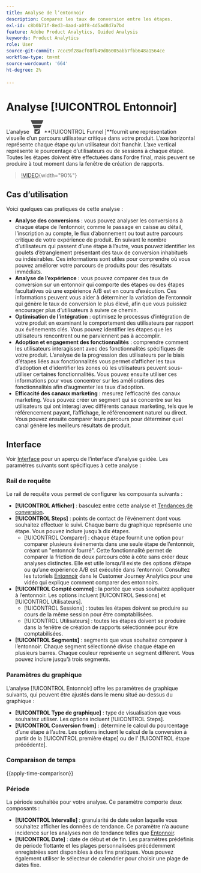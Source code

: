 ```yaml
---
title: Analyse de l’entonnoir
description: Comparez les taux de conversion entre les étapes.
exl-id: c8b0b71f-8ed3-4aad-a0f8-4d5ad8d7a7bd
feature: Adobe Product Analytics, Guided Analysis
keywords: Product Analytics
role: User
source-git-commit: 7ccc9f28acf08fb49d86005abb7fbb648a1564ce
workflow-type: tm+mt
source-wordcount: '664'
ht-degree: 2%

---
```


# Analyse [!UICONTROL Entonnoir]

L’analyse ![ConversionFunnel](/help/assets/icons/ConversionFunnel.svg)**[!UICONTROL Funnel ]**fournit une représentation visuelle d’un parcours utilisateur critique dans votre produit. L’axe horizontal représente chaque étape qu’un utilisateur doit franchir. L’axe vertical représente le pourcentage d’utilisateurs ou de sessions à chaque étape. Toutes les étapes doivent être effectuées dans l’ordre final, mais peuvent se produire à tout moment dans la fenêtre de création de rapports.

>[!VIDEO](https://video.tv.adobe.com/v/3421663/?learn=on){width="90%"}

## Cas d’utilisation

Voici quelques cas pratiques de cette analyse :

* **Analyse des conversions** : vous pouvez analyser les conversions à chaque étape de l’entonnoir, comme le passage en caisse au détail, l’inscription au compte, le flux d’abonnement ou tout autre parcours critique de votre expérience de produit. En suivant le nombre d’utilisateurs qui passent d’une étape à l’autre, vous pouvez identifier les goulets d’étranglement présentant des taux de conversion inhabituels ou indésirables. Ces informations sont utiles pour comprendre où vous pouvez améliorer votre parcours de produits pour des résultats immédiats.
* **Analyse de l’expérience** : vous pouvez comparer des taux de conversion sur un entonnoir qui comporte des étapes ou des étapes facultatives où une expérience A/B est en cours d’exécution. Ces informations peuvent vous aider à déterminer la variation de l’entonnoir qui génère le taux de conversion le plus élevé, afin que vous puissiez encourager plus d’utilisateurs à suivre ce chemin.
* **Optimisation de l’intégration** : optimisez le processus d’intégration de votre produit en examinant le comportement des utilisateurs par rapport aux événements clés. Vous pouvez identifier les étapes que les utilisateurs rencontrent ou ne parviennent pas à accomplir.
* **Adoption et engagement des fonctionnalités** : comprendre comment les utilisateurs interagissent avec des fonctionnalités spécifiques de votre produit. L’analyse de la progression des utilisateurs par le biais d’étapes liées aux fonctionnalités vous permet d’afficher les taux d’adoption et d’identifier les zones où les utilisateurs peuvent sous-utiliser certaines fonctionnalités. Vous pouvez ensuite utiliser ces informations pour vous concentrer sur les améliorations des fonctionnalités afin d’augmenter les taux d’adoption.
* **Efficacité des canaux marketing** : mesurez l’efficacité des canaux marketing. Vous pouvez créer un segment qui se concentre sur les utilisateurs qui ont interagi avec différents canaux marketing, tels que le référencement payant, l’affichage, le référencement naturel ou direct. Vous pouvez ensuite comparer leurs parcours pour déterminer quel canal génère les meilleurs résultats de produit.

## Interface

Voir [Interface](../overview.md#interface) pour un aperçu de l’interface d’analyse guidée. Les paramètres suivants sont spécifiques à cette analyse :

### Rail de requête

Le rail de requête vous permet de configurer les composants suivants :

* **[!UICONTROL Afficher]** : basculez entre cette analyse et [Tendances de conversion](conversion-trends.md).
* **[!UICONTROL Steps]** : points de contact de l’événement dont vous souhaitez effectuer le suivi. Chaque barre du graphique représente une étape. Vous pouvez inclure jusqu’à dix étapes.
   * [!UICONTROL Comparer] : chaque étape fournit une option pour comparer plusieurs événements dans une seule étape de l’entonnoir, créant un &quot;entonnoir fourré&quot;. Cette fonctionnalité permet de comparer la friction de deux parcours côte à côte sans créer deux analyses distinctes. Elle est utile lorsqu’il existe des options d’étape ou qu’une expérience A/B est exécutée dans l’entonnoir. Consultez les tutoriels [Entonnoir](https://experienceleague.adobe.com/en/docs/customer-journey-analytics-learn/tutorials/guided-analysis/funnel) dans le Customer Journey Analytics pour une vidéo qui explique comment comparer des entonnoirs.
* **[!UICONTROL Compté comme]** : la portée que vous souhaitez appliquer à l’entonnoir. Les options incluent [!UICONTROL Sessions] et [!UICONTROL Utilisateurs].
   * [!UICONTROL Sessions] : toutes les étapes doivent se produire au cours de la même session pour être comptabilisées.
   * [!UICONTROL Utilisateurs] : toutes les étapes doivent se produire dans la fenêtre de création de rapports sélectionnée pour être comptabilisées.
* **[!UICONTROL Segments]** : segments que vous souhaitez comparer à l’entonnoir. Chaque segment sélectionné divise chaque étape en plusieurs barres. Chaque couleur représente un segment différent. Vous pouvez inclure jusqu’à trois segments.

### Paramètres du graphique

L’analyse [!UICONTROL Entonnoir] offre les paramètres de graphique suivants, qui peuvent être ajustés dans le menu situé au-dessus du graphique :

* **[!UICONTROL Type de graphique]** : type de visualisation que vous souhaitez utiliser. Les options incluent [!UICONTROL Steps].
* **[!UICONTROL Conversion from]** : détermine le calcul du pourcentage d’une étape à l’autre. Les options incluent le calcul de la conversion à partir de la [!UICONTROL première étape] ou de l’ [!UICONTROL étape précédente].

### Comparaison de temps

{{apply-time-comparison}}



### Période

La période souhaitée pour votre analyse. Ce paramètre comporte deux composants :

* **[!UICONTROL Intervalle]** : granularité de date selon laquelle vous souhaitez afficher les données de tendance. Ce paramètre n’a aucune incidence sur les analyses non de tendance telles que [Entonnoir](funnel.md).
* **[!UICONTROL Date]** : date de début et de fin. Les paramètres prédéfinis de période flottante et les plages personnalisées précédemment enregistrées sont disponibles à des fins pratiques. Vous pouvez également utiliser le sélecteur de calendrier pour choisir une plage de dates fixe.

<!--
## Example

See below for an example of the analysis.

![Funnel time compare](../assets/funnel-compare.png)

-->
